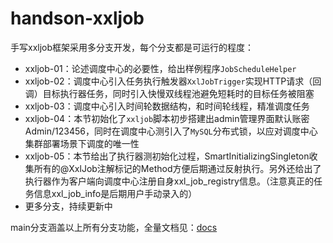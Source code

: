 # handson-xxljob
手写xxljob框架采用多分支开发，每个分支都是可运行的程度：
- xxljob-01：论述调度中心的必要性，给出样例程序`JobScheduleHelper`
- xxljob-02：调度中心引入任务执行触发器`XxlJobTrigger`实现HTTP请求（回调）目标执行器任务，同时引入快慢双线程池避免短耗时的目标任务被阻塞
- xxljob-03：调度中心引入时间轮数据结构，和时间轮线程，精准调度任务
- xxljob-04：本节初始化了`xxljob`脚本初步搭建出admin管理界面默认账密Admin/123456，同时在调度中心测引入了`MySQL`分布式锁，以应对调度中心集群部署场景下调度的唯一性
- xxljob-05：本节给出了执行器测初始化过程，SmartInitializingSingleton收集所有的@XxlJob注解标记的Method方便后期通过反射执行。另外还给出了执行器作为客户端向调度中心注册自身xxl_job_registry信息。（注意真正的任务信息xxl_job_info是后期用户手动录入的）
- 更多分支，持续更新中

main分支涵盖以上所有分支功能，全量文档见：[docs](docs)
